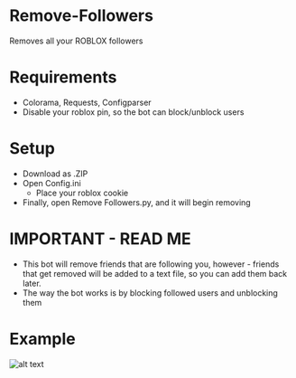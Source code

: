 # Remove-Followers
Removes all your ROBLOX followers 

# Requirements
- Colorama, Requests, Configparser
- Disable your roblox pin, so the bot can block/unblock users

# Setup

- Download as .ZIP
- Open Config.ini
  - Place your roblox cookie
- Finally, open Remove Followers.py, and it will begin removing

# IMPORTANT - READ ME

- This bot will remove friends that are following you, however - friends that get removed will be added to a text file, so you can add them back later.
- The way the bot works is by blocking followed users and unblocking them

# Example 

![alt text](https://cdn.discordapp.com/attachments/934526268697886760/961010105598509066/unknown.png)
